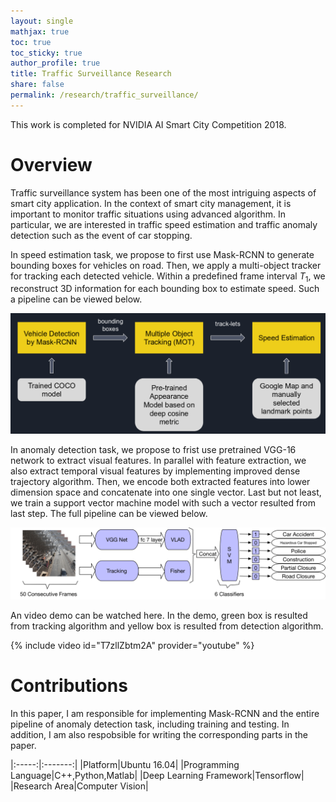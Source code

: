 ```yaml
---
layout: single
mathjax: true
toc: true
toc_sticky: true
author_profile: true
title: Traffic Surveillance Research
share: false
permalink: /research/traffic_surveillance/
---
```


This work is completed for NVIDIA AI Smart City Competition 2018. 

# Overview

Traffic surveillance system has been one of the most intriguing aspects of smart city application. In the context of smart city management, it is important to monitor traffic situations using advanced algorithm. In particular, we are interested in traffic speed estimation and traffic anomaly detection such as the event of car stopping. 

In speed estimation task, we propose to first use Mask-RCNN to generate bounding boxes for vehicles on road. Then, we apply a multi-object tracker for tracking each detected vehicle. Within a predefined frame interval $T_1$, we reconstruct 3D information for each bounding box to estimate speed. Such a pipeline can be viewed below.

![Pipeline](/_research/images/traffic_surveillance_1.png)

In anomaly detection task, we propose to frist use pretrained VGG-16 network to extract visual features. In parallel with feature extraction, we also extract temporal visual features by implementing improved dense trajectory algorithm. Then, we encode both extracted features into lower dimension space and concatenate into one single vector. Last but not least, we train a support vector machine model with such a vector resulted from last step. The full pipeline can be viewed below. 

![Pipeline](/_research/images/traffic_surveillance_2.png)

An video demo can be watched here. In the demo, green box is resulted from tracking algorithm and yellow box is resulted from detection algorithm. 

{% include video id="T7zllZbtm2A" provider="youtube" %}

# Contributions

In this paper, I am responsible for implementing Mask-RCNN and the entire pipeline of anomaly detection task, including training and testing. In addition, I am also respobsible for writing the corresponding parts in the paper. 

|:-----:|:-------:|
|Platform|Ubuntu 16.04|
|Programming Language|C++,Python,Matlab|
|Deep Learning Framework|Tensorflow|
|Research Area|Computer Vision|
